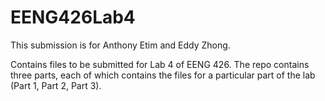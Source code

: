 # EENG426Lab4

This submission is for Anthony Etim and Eddy Zhong.

Contains files to be submitted for Lab 4 of EENG 426.
The repo contains three parts, each of which contains the files for a particular part of the lab (Part 1, Part 2, Part 3).
